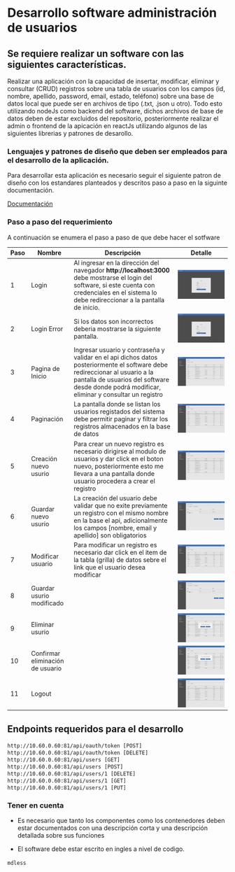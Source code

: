 # Desarrollo software administración de usuarios

## Se requiere realizar un software con las siguientes características.


Realizar una aplicación con la capacidad de insertar, modificar, eliminar
y consultar (CRUD) registros sobre una tabla de usuarios con los campos (id, nombre, apellido,
password, email, estado, teléfono) sobre una base de datos local que puede ser en archivos de tipo (.txt,
.json u otro).  Todo esto utilizando nodeJs como backend del software, dichos archivos de base de datos deben de
estar excluidos del repositorio, posteriormente realizar el admin o frontend de la apicación en reactJs utilizando
algunos de las siguientes librerias y patrones de desarollo.




### Lenguajes y patrones de diseño que deben ser empleados para el desarrollo de la aplicación.

Para desarrollar esta aplicación es necesario seguir el siguiente patron de
diseño con los estandares planteados y descritos paso a paso en la siguinte
documentación.


[Documentación](/microvoz/front_blank)



### Paso a paso del requerimiento

A continuación se enumera el paso a paso de que debe hacer el sotfware


| Paso| Nombre      | Descripción |   Detalle  	  |
| --- |-------------|-------------|:-------------:|
| 1 | Login | Al ingresar en la dirección del navegador **http://localhost:3000** debe mostrarse el login del software, si este cuenta con credenciales en el sistema lo debe redireccionar a la pantalla de inicio. |	![Example](./images/login.png)	|
| 2 | Login Error |Si los datos son incorrectos deberia mostrarse la siguiente pantalla. | ![Example](./images/login-error.png)	|
| 3 | Pagina de Inicio |Ingresar usuario y contraseña y validar en el api dichos datos posteriormente el software debe redireccionar al usuario a la pantalla de usuarios del software desde donde podrá modificar, eliminar y consultar un registro  |	![Example](./images/home.png) |
| 4 | Paginación | La pantalla donde se listan los usuarios registados del sistema debe permitir paginar y filtrar los registros almacenados en la base de datos | ![Example](./images/pagination.png)	|
| 5 | Creación nuevo usurio | Para crear un nuevo registro es necesario dirigirse al modulo de usuarios y dar click en el boton nuevo, posteriormente esto me llevara a una pantalla donde usuario procedera a crear el registro | ![Example](./images/new.png)	|
| 6 | Guardar nuevo usurio | La creación del usuario debe validar que no exite previamente un registro con el mismo nombre en la base el api, adicionalmente los campos [nombre, email y apellido] son obligatorios | ![Example](./images/save-new.png)	|
| 7 | Modificar usuario | Para modificar un registro es necesario dar click en el item de la tabla (grilla) de datos sebre el link que el usuario desea modificar | ![Example](./images/alter.png)	|
| 8 | Guardar usurio modificado |  | ![Example](./images/save-alter.png)	|
| 9 | Eliminar usurio |  | ![Example](./images/delete.png)	|
| 10 | Confirmar eliminación de usuario |  | ![Example](./images/confirn-delete.png)	|
| 11 | Logout |  | ![Example](./images/home.png)	|


## Endpoints requeridos para el desarrollo

```
http://10.60.0.60:81/api/oauth/token [POST]
http://10.60.0.60:81/api/oauth/token [DELETE]
http://10.60.0.60:81/api/users [GET]
http://10.60.0.60:81/api/users [POST]
http://10.60.0.60:81/api/users/1 [DELETE]
http://10.60.0.60:81/api/users/1 [GET]
http://10.60.0.60:81/api/users/1 [PUT]

```


### Tener en cuenta

- Es necesario que tanto los componentes como los contenedores deben estar
  documentados con una descripción corta y una descripción detallada sobre sus
  funciones

- El software debe estar escrito en ingles a nivel de codigo.








`mdless`

